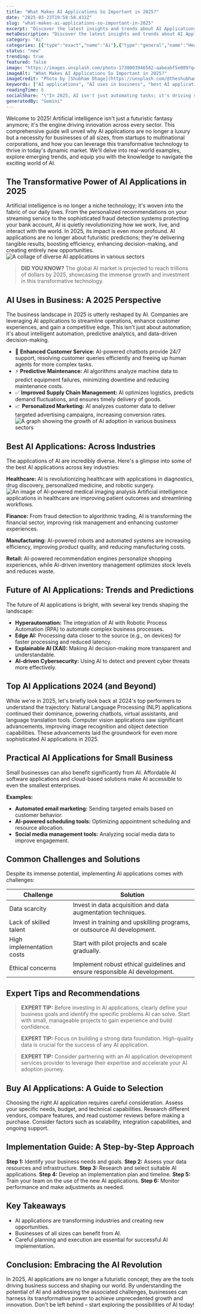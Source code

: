 ```yaml
---
title: "What Makes AI Applications So Important in 2025?"
date: "2025-03-23T19:58:58.432Z"
slug: "what-makes-ai-applications-so-important-in-2025"
excerpt: "Discover the latest insights and trends about AI Applications. This comprehensive guide covers everything you need to know about AI Applications in 2025."
metaDescription: "Discover the latest insights and trends about AI Applications. This comprehensive guide covers everything you need to know about AI Applications in 2025."
category: "Ai"
categories: [{"type":"exact","name":"Ai"},{"type":"general","name":"Healthcare"},{"type":"medium","name":"Medical Diagnosis"},{"type":"specific","name":"Image Analysis"},{"type":"niche","name":"Radiology"}]
status: "new"
trending: true
featured: false
image: "https://images.unsplash.com/photo-1738003946582-aabeabf5e009?q=85&w=1200&fit=max&fm=webp&auto=compress"
imageAlt: "What Makes AI Applications So Important in 2025?"
imageCredit: "Photo by [Shubham Dhage](https://unsplash.com/@theshubhamdhage) on Unsplash"
keywords: ["AI applications", "AI uses in business", "best AI applications", "artificial intelligence applications in healthcare", "future of AI applications", "top AI applications 2024", "AI software applications", "buy AI applications", "AI application development services", "practical AI applications for small business"]
readingTime: 6
socialShare: "\"In 2025, AI isn't just automating tasks; it's driving strategic decision-making and creating entirely new business models.  The companies that embrace this shift will thrive.\""
generatedBy: "Gemini"
---
```




Welcome to 2025!  Artificial intelligence isn't just a futuristic fantasy anymore; it's the engine driving innovation across every sector.  This comprehensive guide will unveil why AI applications are no longer a luxury but a necessity for businesses of all sizes, from startups to multinational corporations, and how you can leverage this transformative technology to thrive in today's dynamic market.  We'll delve into real-world examples, explore emerging trends, and equip you with the knowledge to navigate the exciting world of AI.

## The Transformative Power of AI Applications in 2025

Artificial intelligence is no longer a niche technology; it's woven into the fabric of our daily lives. From the personalized recommendations on your streaming service to the sophisticated fraud detection systems protecting your bank account, AI is quietly revolutionizing how we work, live, and interact with the world.  In 2025, its impact is even more profound.  AI applications are no longer about futuristic predictions; they're delivering tangible results, boosting efficiency, enhancing decision-making, and creating entirely new opportunities. ![A collage of diverse AI applications in various sectors](https://images.unsplash.com/photo-1738003946582-aabeabf5e009?q=85&w=1200&fit=max&fm=webp&auto=compress)

> **DID YOU KNOW?**  The global AI market is projected to reach trillions of dollars by 2025, showcasing the immense growth and investment in this transformative technology.

## AI Uses in Business: A 2025 Perspective

The business landscape in 2025 is utterly reshaped by AI.  Companies are leveraging AI applications to streamline operations, enhance customer experiences, and gain a competitive edge.  This isn't just about automation; it's about intelligent automation, predictive analytics, and data-driven decision-making.

* 🔑 **Enhanced Customer Service:** AI-powered chatbots provide 24/7 support, resolving customer queries efficiently and freeing up human agents for more complex tasks.
* ⚡ **Predictive Maintenance:** AI algorithms analyze machine data to predict equipment failures, minimizing downtime and reducing maintenance costs.
* ✅ **Improved Supply Chain Management:** AI optimizes logistics, predicts demand fluctuations, and ensures timely delivery of goods.
* 📈 **Personalized Marketing:** AI analyzes customer data to deliver targeted advertising campaigns, increasing conversion rates.
![A graph showing the growth of AI adoption in various business sectors](https://images.unsplash.com/photo-1738003667850-a2fb736e31b3?q=85&w=1200&fit=max&fm=webp&auto=compress)

## Best AI Applications: Across Industries

The applications of AI are incredibly diverse. Here's a glimpse into some of the best AI applications across key industries:

**Healthcare:** AI is revolutionizing healthcare with applications in diagnostics, drug discovery, personalized medicine, and robotic surgery.  ![An image of AI-powered medical imaging analysis](https://images.unsplash.com/photo-1646583288948-24548aedffd8?q=85&w=1200&fit=max&fm=webp&auto=compress)  Artificial intelligence applications in healthcare are improving patient outcomes and streamlining workflows.

**Finance:** From fraud detection to algorithmic trading, AI is transforming the financial sector, improving risk management and enhancing customer experiences.

**Manufacturing:** AI-powered robots and automated systems are increasing efficiency, improving product quality, and reducing manufacturing costs.

**Retail:** AI-powered recommendation engines personalize shopping experiences, while AI-driven inventory management optimizes stock levels and reduces waste.

## Future of AI Applications: Trends and Predictions

The future of AI applications is bright, with several key trends shaping the landscape:

* **Hyperautomation:**  The integration of AI with Robotic Process Automation (RPA) to automate complex business processes.
* **Edge AI:**  Processing data closer to the source (e.g., on devices) for faster processing and reduced latency.
* **Explainable AI (XAI):**  Making AI decision-making more transparent and understandable.
* **AI-driven Cybersecurity:**  Using AI to detect and prevent cyber threats more effectively.

## Top AI Applications 2024 (and Beyond)

While we're in 2025, let's briefly look back at 2024's top performers to understand the trajectory:  Natural Language Processing (NLP) applications continued their dominance, powering chatbots, virtual assistants, and language translation tools.  Computer vision applications saw significant advancements, improving image recognition and object detection capabilities.  These advancements laid the groundwork for even more sophisticated AI applications in 2025.

## Practical AI Applications for Small Business

Small businesses can also benefit significantly from AI.  Affordable AI software applications and cloud-based solutions make AI accessible to even the smallest enterprises.

**Examples:**

* **Automated email marketing:**  Sending targeted emails based on customer behavior.
* **AI-powered scheduling tools:**  Optimizing appointment scheduling and resource allocation.
* **Social media management tools:**  Analyzing social media data to improve engagement.

## Common Challenges and Solutions

Despite its immense potential, implementing AI applications comes with challenges:

| Challenge             | Solution                                                              |
|----------------------|-------------------------------------------------------------------------|
| Data scarcity         | Invest in data acquisition and data augmentation techniques.            |
| Lack of skilled talent | Invest in training and upskilling programs, or outsource AI development. |
| High implementation costs | Start with pilot projects and scale gradually.                        |
| Ethical concerns      | Implement robust ethical guidelines and ensure responsible AI development. |

## Expert Tips and Recommendations

> **EXPERT TIP:**  Before investing in AI applications, clearly define your business goals and identify the specific problems AI can solve.  Start with small, manageable projects to gain experience and build confidence.

> **EXPERT TIP:**  Focus on building a strong data foundation.  High-quality data is crucial for the success of any AI application.

> **EXPERT TIP:**  Consider partnering with an AI application development services provider to leverage their expertise and accelerate your AI adoption journey.

## Buy AI Applications: A Guide to Selection

Choosing the right AI application requires careful consideration.  Assess your specific needs, budget, and technical capabilities.  Research different vendors, compare features, and read customer reviews before making a purchase.  Consider factors such as scalability, integration capabilities, and ongoing support.

## Implementation Guide: A Step-by-Step Approach

**Step 1:** Identify your business needs and goals.
**Step 2:** Assess your data resources and infrastructure.
**Step 3:** Research and select suitable AI applications.
**Step 4:** Develop an implementation plan and timeline.
**Step 5:** Train your team on the use of the new AI applications.
**Step 6:** Monitor performance and make adjustments as needed.

## Key Takeaways

* AI applications are transforming industries and creating new opportunities.
* Businesses of all sizes can benefit from AI.
* Careful planning and execution are essential for successful AI implementation.

## Conclusion: Embracing the AI Revolution

In 2025, AI applications are no longer a futuristic concept; they are the tools driving business success and shaping our world. By understanding the potential of AI and addressing the associated challenges, businesses can harness its transformative power to achieve unprecedented growth and innovation.  Don't be left behind – start exploring the possibilities of AI today!

